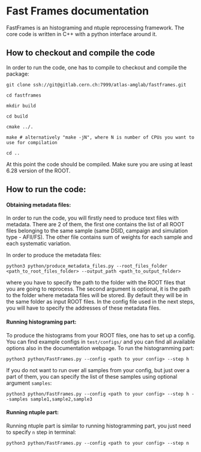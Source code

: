 # Fast Frames documentation

FastFrames is an histograming and ntuple reprocessing framework. The core code is written in C++ with a python interface around it.

## How to checkout and compile the code

In order to run the code, one has to compile to checkout and compile the package:

```
git clone ssh://git@gitlab.cern.ch:7999/atlas-amglab/fastframes.git

cd fastframes

mkdir build

cd build

cmake ../.

make # alternatively "make -jN", where N is number of CPUs you want to use for compilation

cd ..
```

At this point the code should be compiled. Make sure you are using at least 6.28 version of the ROOT.

## How to run the code:

#### Obtaining metadata files:

In order to run the code, you will firstly need to produce text files with metadata. There are 2 of them, the first one contains the list of all ROOT files belonging to the same sample (same DSID, campaign and simulation type - AFII/FS).
The other file contains sum of weights for each sample and each systematic variation.

In order to produce the metadata files:

```
python3 python/produce_metadata_files.py --root_files_folder <path_to_root_files_folder> --output_path <path_to_output_folder>
```

where you have to specify the path to the folder with the ROOT files that you are going to reprocess. The second argument is optional, it is the path to the folder where metadata files will be stored.
By default they will be in the same folder as input ROOT files. In the config file used in the next steps, you will have to specify the addresses of these metadata files.

#### Running histograming part:

To produce the histograms from your ROOT files, one has to set up a config. You can find example configs in ```test/configs/``` and you can find all available options also in the documentation webpage.
To run the histogramming part:

```
python3 python/FastFrames.py --config <path to your config> --step h
```

If you do not want to run over all samples from your config, but just over a part of them, you can specify the list of these samples using optional argument ```samples```:

```
python3 python/FastFrames.py --config <path to your config> --step h --samples sample1,sample2,sample3
```

#### Running ntuple part:

Running ntuple part is similar to running histogramming part, you just need to specify ```n``` step in terminal:

```
python3 python/FastFrames.py --config <path to your config> --step n
```

